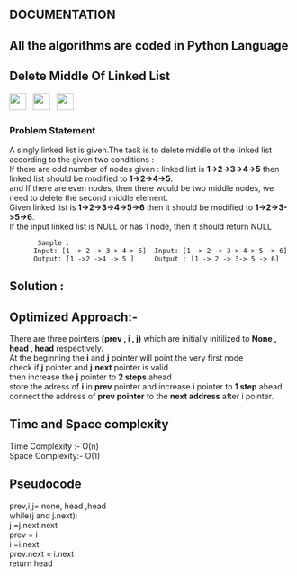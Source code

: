 
 ## DOCUMENTATION

 ## All the algorithms are coded in Python Language
## Delete Middle Of Linked List 
<img src="https://img.shields.io/badge/-Amazon-blue" height="30">&nbsp;&nbsp;
<img src= "https://img.shields.io/badge/-Flipcart-yellow" height="30">&nbsp;&nbsp;
<img src= "https://img.shields.io/badge/-Microsoft-Brown" height="30">&nbsp;&nbsp;<br>

### Problem Statement

A singly linked list is given.The task is to delete middle of the linked list according to the given two conditions :<br>
If there are odd number of nodes given : linked list is **1->2->3->4->5** then linked list should be modified to **1->2->4->5**.<br>
and If there are even nodes, then there would be two middle nodes, we need to delete the second middle element.<br>
Given linked list is **1->2->3->4->5->6** then it should be modified to **1->2->3->5->6**.<br>
If the input linked list is NULL or has 1 node, then it should return NULL <br>
           
           Sample :
          Input: [1 -> 2 -> 3-> 4-> 5]  Input: [1 -> 2 -> 3-> 4-> 5 -> 6]    
          Output: [1 ->2 ->4 -> 5 ]     Output : [1 -> 2 -> 3-> 5 -> 6] 
     
  ## Solution : <br>
  ## Optimized Approach:- <br>
   There are three pointers **(prev , i , j)** which are initially initilized to **None , head , head** respectively.<br>
    At the beginning the **i** and **j** pointer will point the very first node <br>
    check if **j** pointer and **j.next** pointer is valid  <br>
    then increase the **j** pointer to **2 steps** ahead  <br>
    store the adress of **i** in **prev** pointer and  increase **i** pointer to **1 step** ahead. <br>
    connect the address of **prev pointer** to the **next address** after i pointer.
    
  ## Time and Space complexity  <br>
   Time Complexity :- O(n)<br>
   Space Complexity:- O(1)
  ##  Pseudocode <br>
  prev,i,j= none, head ,head  <br>
  while(j and j.next): <br>
  j =j.next.next <br>
  prev = i <br>
  i  =i.next   <br>
  prev.next = i.next <br>
  return head 
